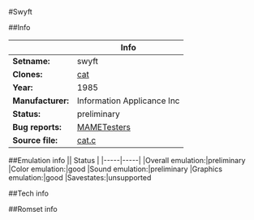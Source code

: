 #Swyft

##Info

||Info|
|-----|-----|
|**Setname:**|swyft
|**Clones:**|[cat](cat.md)
|**Year:**|1985
|**Manufacturer:**|Information Applicance Inc
|**Status:**|preliminary
|**Bug reports:**|[MAMETesters](http://mametesters.org/view_all_set.php?type=1&temporary=y&search=cat.c)
|**Source file:**|[cat.c](https://github.com/mamedev/mame/blob/master/src/mess/drivers/cat.c)

##Emulation info
|| Status |
|-----|-----|
|Overall emulation:|preliminary
|Color emulation:|good
|Sound emulation:|preliminary
|Graphics emulation:|good
|Savestates:|unsupported

##Tech info

##Romset info

<!--- START OF EDITED COMMENT DO NOT TOUCH TEXT ABOVE-->
